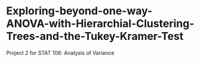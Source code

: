 # Exploring-beyond-one-way-ANOVA-with-Hierarchial-Clustering-Trees-and-the-Tukey-Kramer-Test
Project 2 for STAT 106: Analysis of Variance

